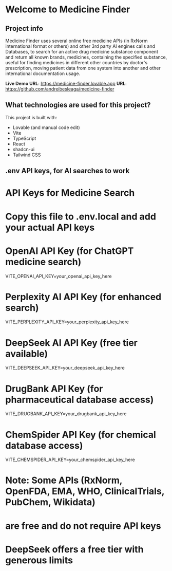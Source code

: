 # Welcome to Medicine Finder

## Project info

Medicine Finder uses several online free medicine APIs (in RxNorm international format or others) and other 3rd party AI engines calls and Databases, to search for an active drug medicine substance component and return all known brands, medicines, containing the specified substance, useful for finding medicines in different other countries by doctor's prescription, moving patient data from one system into another and other international documentation usage.


**Live Demo URL**: https://medicine-finder.lovable.app
**URL**: https://github.com/andreibesleaga/medicine-finder


## What technologies are used for this project?

This project is built with:

- Lovable (and manual code edit)
- Vite
- TypeScript
- React
- shadcn-ui
- Tailwind CSS



## .env API keys, for AI searches to work

# API Keys for Medicine Search
# Copy this file to .env.local and add your actual API keys

# OpenAI API Key (for ChatGPT medicine search)
VITE_OPENAI_API_KEY=your_openai_api_key_here

# Perplexity AI API Key (for enhanced search)
VITE_PERPLEXITY_API_KEY=your_perplexity_api_key_here

# DeepSeek AI API Key (free tier available)
VITE_DEEPSEEK_API_KEY=your_deepseek_api_key_here

# DrugBank API Key (for pharmaceutical database access)
VITE_DRUGBANK_API_KEY=your_drugbank_api_key_here

# ChemSpider API Key (for chemical database access)
VITE_CHEMSPIDER_API_KEY=your_chemspider_api_key_here

# Note: Some APIs (RxNorm, OpenFDA, EMA, WHO, ClinicalTrials, PubChem, Wikidata) 
# are free and do not require API keys
# DeepSeek offers a free tier with generous limits
